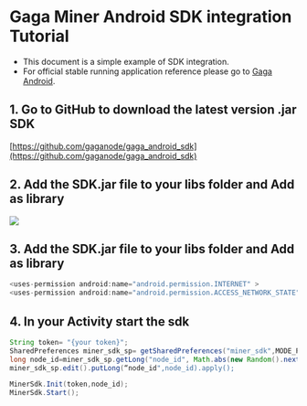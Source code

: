# Gaga Miner Android SDK integration Tutorial

- This document is a simple example of SDK integration.
- For official stable running application reference please go to [Gaga Android](https://github.com/gaganode/gaga_android).

## 1. Go to GitHub to download the latest version .jar SDK

[https://github.com/gaganode/gaga_android_sdk](https://github.com/gaganode/gaga_android_sdk)

## 2. Add the SDK.jar file to your libs folder and Add as library

![](https://user-images.githubusercontent.com/46369948/206830317-a9d801d1-c35a-4f64-80b4-616efa5d77cb.jpg)

## 3. Add the SDK.jar file to your libs folder and Add as library

```java
<uses-permission android:name="android.permission.INTERNET" >
<uses-permission android:name="android.permission.ACCESS_NETWORK_STATE" />
```

## 4. In your Activity start the sdk

```java
String token= "{your token}";
SharedPreferences miner_sdk_sp= getSharedPreferences("miner_sdk",MODE_PRIVATE);
long node_id=miner_sdk_sp.getLong("node_id", Math.abs(new Random().nextLong()));
miner_sdk_sp.edit().putLong(“node_id",node_id).apply();

MinerSdk.Init(token,node_id);
MinerSdk.Start();
```